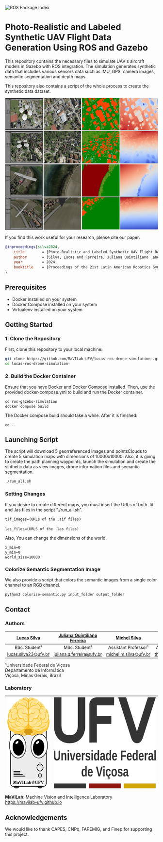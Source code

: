 ![ROS Package Index](https://img.shields.io/ros/v/noetic/ros)

# Photo-Realistic and Labeled Synthetic UAV Flight Data Generation Using ROS and Gazebo

This repository contains the necessary files to simulate UAV's aircraft models in Gazebo with ROS integration. The simulation generates synthetic data that includes various sensors data such as IMU, GPS, camera images, semantic segmentation and depth maps.

This repository also contains a script of the whole process to create the synthetic data dataset.

![image](src/imagem_fig4.png)

If you find this work useful for your research, please cite our paper:

```bibtex
@inproceedings{silva2024,
    title        = {Photo-Realistic and Labeled Synthetic UAV Flight Data Generation Using ROS and Gazebo},
    author       = {Silva, Lucas and Ferreira, Juliana Quintiliano  and Rezeck, Paulo and Silva, Michel and Gomes, Thiago L.},
    year         = 2024,
    booktitle    = {Proceedings of the 21st Latin American Robotics Symposium (LARS 2024)}, 
}
```

## Prerequisites

- Docker installed on your system
- Docker Compose installed on your system
- Virtualenv installed on your system

## Getting Started

### 1. Clone the Repository

First, clone this repository to your local machine:

```bash
git clone https://github.com/MaVILab-UFV/lucas-ros-drone-simulation-.git
cd lucas-ros-drone-simulation-
```
### 2. Build the Docker Container

Ensure that you have Docker and Docker Compose installed. Then, use the provided docker-compose.yml to build and run the Docker container.

```
cd ros-gazebo-simulation
docker compose build
```

The Docker compose build should take a while. After it is finished:
```
cd ..
```
## Launching Script

The script will download 5 georreferenced images and pointsClouds to create 5 simulation maps with dimensions of 10000x10000.
Also, it is going to create the path planning waypoints, launch the simulation and create the sinthetic data as view images, drone information files and semantic segmentation.

```bash
./run_all.sh
```

### Setting Changes

If you desire to create different maps, you must insert the URLs of both .tif and .las files in the script "./run_all.sh".

``````
tif_images=(URLs of the .tif files)

las_files=(URLS of the .las files)
``````

Also, You can change the dimensions of the world.

```
x_min=0
y_min=0
world_size=10000
```

### Colorize Semantic Segmentation Image

We also provide a script that colors the semantic images from a single color channel to an RGB channel.

```bash
python3 colorize-semantic.py input_folder output_folder
```

## Contact

### Authors

| [Lucas Silva](https://github.com/Lucas-silva23)| [Juliana Quintiliano Ferreira](https://github.com/JulianaQuintiliano) | [Michel Silva](https://michelmelosilva.github.io/) | [Thiago L. Gomes](https://github.com/thiagoluange) | [Paulo Rezeck](https://rezeck.github.io/) |
| :--------------------------------------------: | :-------------------------------------------------------------------: | :------------------------------------------------: |:-------------------------------------------------: |:-------------------------------------------------: |
|                  BSc. Student¹                  |                           MSc. Student¹                               |                Assistant Professor¹                |                Assistant Professor¹                |   Researcher¹                            |
|            <lucas.silva23@ufv.br>              |                    <juliana.q.ferreira@ufv.br>                        |              <michel.m.silva@ufv.br>               |               <thiago.luange@ufv.br>               |  <rezeck@dcc.ufmg.br>    |

¹Universidade Federal de Viçosa \
Departamento de Informática \
Viçosa, Minas Gerais, Brazil

### Laboratory

| [<img src="https://raw.githubusercontent.com/MaVILab-UFV/mavilab-ufv.github.io/main/images/mavilab-logo.svg" height="300" alt="MaVILab" />](https://mavilab-ufv.github.io/) | [<img src="src/logotipo-UFV.png" alt="UFV Logo" height="300" />](src/logotipo-UFV.png)|
| --------------------------------------------------------------------------------------------------------------------------------------------------------------------------- |---------------------------------------------------------------- |

**MaVILab**: Machine Vision and Intelligence Laboratory \
 <https://mavilab-ufv.github.io>

## Acknowledgements

We would like to thank CAPES, CNPq, FAPEMIG, and Finep for supporting this project.




